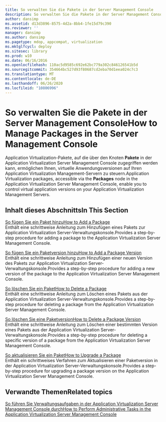 ```yaml
---
title: So verwalten Sie die Pakete in der Server Management Console
description: So verwalten Sie die Pakete in der Server Management Console
author: dansimp
ms.assetid: d13d3896-8575-4d2a-8bb4-1fe15d79c390
ms.reviewer: ''
manager: dansimp
ms.author: dansimp
ms.pagetype: mdop, appcompat, virtualization
ms.mktglfcycl: deploy
ms.sitesec: library
ms.prod: w10
ms.date: 06/16/2016
ms.openlocfilehash: 110ac5d9585c692e62bc779a302c846126541b5d
ms.sourcegitcommit: 354664bc527d93f80687cd2eba70d1eea024c7c3
ms.translationtype: MT
ms.contentlocale: de-DE
ms.lasthandoff: 06/26/2020
ms.locfileid: "10806996"
---
```

# <span data-ttu-id="80005-103">So verwalten Sie die Pakete in der Server Management Console</span><span class="sxs-lookup"><span data-stu-id="80005-103">How to Manage Packages in the Server Management Console</span></span>


<span data-ttu-id="80005-104">Application Virtualization-Pakete, auf die über den Knoten **Pakete** in der Application Virtualization Server Management Console zugegriffen werden kann, ermöglichen Ihnen, virtuelle Anwendungsversionen auf Ihren Application Virtualization Management-Servern zu steuern.</span><span class="sxs-lookup"><span data-stu-id="80005-104">Application Virtualization packages, accessible via the **Packages** node in the Application Virtualization Server Management Console, enable you to control virtual application versions on your Application Virtualization Management Servers.</span></span>

## <span data-ttu-id="80005-105">Inhalt dieses Abschnitts</span><span class="sxs-lookup"><span data-stu-id="80005-105">In This Section</span></span>


<a href="" id="how-to-add-a-package"></a>[<span data-ttu-id="80005-106">So fügen Sie ein Paket hinzu</span><span class="sxs-lookup"><span data-stu-id="80005-106">How to Add a Package</span></span>](how-to-add-a-package.md)  
<span data-ttu-id="80005-107">Enthält eine schrittweise Anleitung zum Hinzufügen eines Pakets zur Application Virtualization Server-Verwaltungskonsole.</span><span class="sxs-lookup"><span data-stu-id="80005-107">Provides a step-by-step procedure for adding a package to the Application Virtualization Server Management Console.</span></span>

<a href="" id="how-to-add-a-package-version"></a>[<span data-ttu-id="80005-108">So fügen Sie ein Paketversion hinzu</span><span class="sxs-lookup"><span data-stu-id="80005-108">How to Add a Package Version</span></span>](how-to-add-a-package-version.md)  
<span data-ttu-id="80005-109">Enthält eine schrittweise Anleitung zum Hinzufügen einer neuen Version des Pakets zur Application Virtualization Server-Verwaltungskonsole.</span><span class="sxs-lookup"><span data-stu-id="80005-109">Provides a step-by-step procedure for adding a new version of the package to the Application Virtualization Server Management Console.</span></span>

<a href="" id="how-to-delete-a-package"></a>[<span data-ttu-id="80005-110">So löschen Sie ein Paket</span><span class="sxs-lookup"><span data-stu-id="80005-110">How to Delete a Package</span></span>](how-to-delete-a-packageserver.md)  
<span data-ttu-id="80005-111">Enthält eine schrittweise Anleitung zum Löschen eines Pakets aus der Application Virtualization Server-Verwaltungskonsole.</span><span class="sxs-lookup"><span data-stu-id="80005-111">Provides a step-by-step procedure for deleting a package from the Application Virtualization Server Management Console.</span></span>

<a href="" id="how-to-delete-a-package-version"></a>[<span data-ttu-id="80005-112">So löschen Sie eine Paketversion</span><span class="sxs-lookup"><span data-stu-id="80005-112">How to Delete a Package Version</span></span>](how-to-delete-a-package-version.md)  
<span data-ttu-id="80005-113">Enthält eine schrittweise Anleitung zum Löschen einer bestimmten Version eines Pakets aus der Application Virtualization Server-Verwaltungskonsole.</span><span class="sxs-lookup"><span data-stu-id="80005-113">Provides a step-by-step procedure for deleting a specific version of a package from the Application Virtualization Server Management Console.</span></span>

<a href="" id="how-to-upgrade-a-package"></a>[<span data-ttu-id="80005-114">So aktualisieren Sie ein Paket</span><span class="sxs-lookup"><span data-stu-id="80005-114">How to Upgrade a Package</span></span>](how-to-upgrade-a-package.md)  
<span data-ttu-id="80005-115">Enthält ein schrittweises Verfahren zum Aktualisieren einer Paketversion in der Application Virtualization Server-Verwaltungskonsole.</span><span class="sxs-lookup"><span data-stu-id="80005-115">Provides a step-by-step procedure for upgrading a package version on the Application Virtualization Server Management Console.</span></span>

## <span data-ttu-id="80005-116">Verwandte Themen</span><span class="sxs-lookup"><span data-stu-id="80005-116">Related topics</span></span>


[<span data-ttu-id="80005-117">So führen Sie Verwaltungsaufgaben in der Application Virtualization Server Management Console durch</span><span class="sxs-lookup"><span data-stu-id="80005-117">How to Perform Administrative Tasks in the Application Virtualization Server Management Console</span></span>](how-to-perform-administrative-tasks-in-the-application-virtualization-server-management-console.md)

 

 





